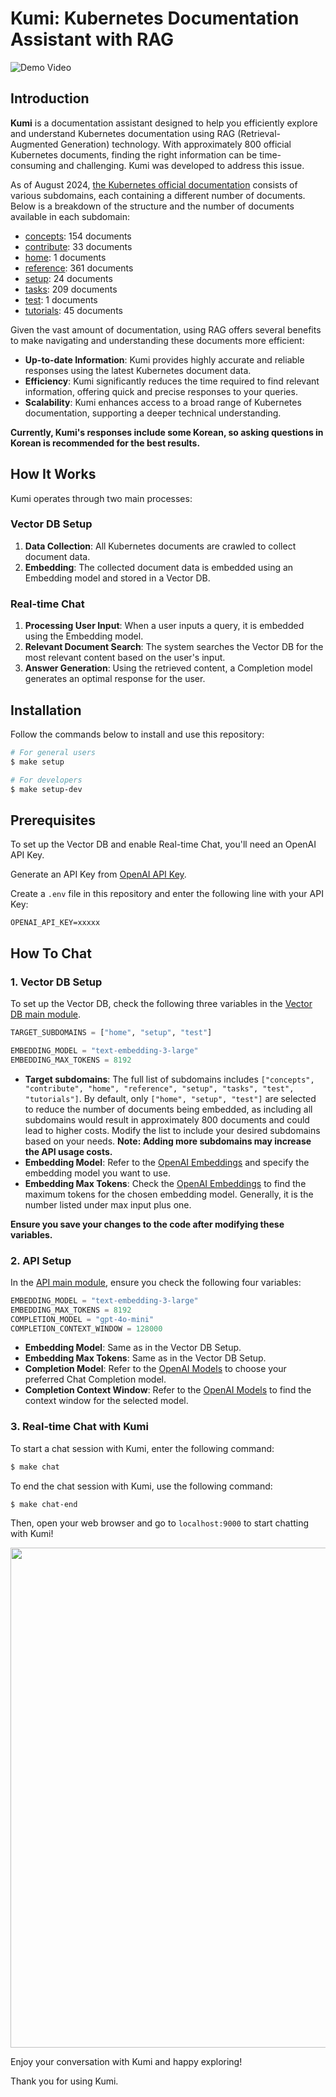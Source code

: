 # Kumi: Kubernetes Documentation Assistant with RAG

![Demo Video](https://github.com/user-attachments/assets/483f57b7-a73e-4e3b-995f-fa68ad9b68e6)

## Introduction

**Kumi** is a documentation assistant designed to help you efficiently explore and understand Kubernetes documentation using RAG (Retrieval-Augmented Generation) technology.
With approximately 800 official Kubernetes documents, finding the right information can be time-consuming and challenging.
Kumi was developed to address this issue.

As of August 2024, [the Kubernetes official documentation](https://kubernetes.io/docs) consists of various subdomains, each containing a different number of documents.
Below is a breakdown of the structure and the number of documents available in each subdomain:

- [concepts](https://kubernetes.io/docs/concepts): 154 documents
- [contribute](https://kubernetes.io/docs/contribute): 33 documents
- [home](https://kubernetes.io/docs/home): 1 documents
- [reference](https://kubernetes.io/docs/reference): 361 documents
- [setup](https://kubernetes.io/docs/setup): 24 documents
- [tasks](https://kubernetes.io/docs/tasks): 209 documents
- [test](https://kubernetes.io/docs/test): 1 documents
- [tutorials](https://kubernetes.io/docs/tutorials): 45 documents

Given the vast amount of documentation, using RAG offers several benefits to make navigating and understanding these documents more efficient:

- **Up-to-date Information**: Kumi provides highly accurate and reliable responses using the latest Kubernetes document data.
- **Efficiency**: Kumi significantly reduces the time required to find relevant information, offering quick and precise responses to your queries.
- **Scalability**: Kumi enhances access to a broad range of Kubernetes documentation, supporting a deeper technical understanding.

**Currently, Kumi's responses include some Korean, so asking questions in Korean is recommended for the best results.**

## How It Works

Kumi operates through two main processes:

### Vector DB Setup

1. **Data Collection**: All Kubernetes documents are crawled to collect document data.
2. **Embedding**: The collected document data is embedded using an Embedding model and stored in a Vector DB.

### Real-time Chat

1. **Processing User Input**: When a user inputs a query, it is embedded using the Embedding model.
2. **Relevant Document Search**: The system searches the Vector DB for the most relevant content based on the user's input.
3. **Answer Generation**: Using the retrieved content, a Completion model generates an optimal response for the user.

## Installation

Follow the commands below to install and use this repository:

```bash
# For general users
$ make setup

# For developers
$ make setup-dev
```

## Prerequisites

To set up the Vector DB and enable Real-time Chat, you'll need an OpenAI API Key.

Generate an API Key from [OpenAI API Key](https://platform.openai.com/api-keys).

Create a `.env` file in this repository and enter the following line with your API Key:

```env
OPENAI_API_KEY=xxxxx
```

## How To Chat

### 1. Vector DB Setup

To set up the Vector DB, check the following three variables in the [Vector DB main module](src/vector_db/main.py).

```python
TARGET_SUBDOMAINS = ["home", "setup", "test"]

EMBEDDING_MODEL = "text-embedding-3-large"
EMBEDDING_MAX_TOKENS = 8192
```

- **Target subdomains**: The full list of subdomains includes `["concepts", "contribute", "home", "reference", "setup", "tasks", "test", "tutorials"]`. By default, only `["home", "setup", "test"]` are selected to reduce the number of documents being embedded, as including all subdomains would result in approximately 800 documents and could lead to higher costs. Modify the list to include your desired subdomains based on your needs. **Note: Adding more subdomains may increase the API usage costs.**
- **Embedding Model**: Refer to the [OpenAI Embeddings](https://platform.openai.com/docs/guides/embeddings/embedding-models) and specify the embedding model you want to use.
- **Embedding Max Tokens**: Check the [OpenAI Embeddings](https://platform.openai.com/docs/guides/embeddings/embedding-models) to find the maximum tokens for the chosen embedding model. Generally, it is the number listed under max input plus one.

**Ensure you save your changes to the code after modifying these variables.**

### 2. API Setup

In the [API main module](src/api/main.py), ensure you check the following four variables:

```python
EMBEDDING_MODEL = "text-embedding-3-large"
EMBEDDING_MAX_TOKENS = 8192
COMPLETION_MODEL = "gpt-4o-mini"
COMPLETION_CONTEXT_WINDOW = 128000
```

- **Embedding Model**: Same as in the Vector DB Setup.
- **Embedding Max Tokens**: Same as in the Vector DB Setup.
- **Completion Model**: Refer to the [OpenAI Models](https://platform.openai.com/docs/models) to choose your preferred Chat Completion model.
- **Completion Context Window**: Refer to the [OpenAI Models](https://platform.openai.com/docs/models) to find the context window for the selected model.

### 3. Real-time Chat with Kumi

To start a chat session with Kumi, enter the following command:

```bash
$ make chat
```

To end the chat session with Kumi, use the following command:

```bash
$ make chat-end
```

Then, open your web browser and go to `localhost:9000` to start chatting with Kumi!

<p align="center"><img src="https://drive.google.com/uc?export=view&id=15iw7nxXYPe3dsFQSJiT56-U9R-wKLLb3" width="800"></p>

Enjoy your conversation with Kumi and happy exploring!

Thank you for using Kumi.
